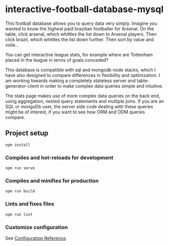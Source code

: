 # interactive-football-database-mysql
This football database allows you to query data very simply.
Imagine you wanted to know the highest paid brazilian footballer for Arsenal.
On the table, click arsenal, which whittles the list down to Arsenal players.
Then click brazil, which whittles the list down further.
Then sort by value and voila...

You can get interactive league stats, for example where are Tottenham placed in the league in terms of goals conceded?

This database is compatible with sql and mongodb node stacks, which I have also designed to compare differences in flexibility and optimization. I am working towards making a completely stateless server and table-generator-client in order to make complex data queries simple and intuitive.

The stats page makes use of more complex data queries on the back end, using aggregation, nested query statements and multiple joins. If you are an SQL or mongoDb user, the server side code dealing with these queries might be of interest, if you want to see how ORM and ODM queries compare.
## Project setup
```
npm install
```

### Compiles and hot-reloads for development
```
npm run serve
```

### Compiles and minifies for production
```
npm run build
```

### Lints and fixes files
```
npm run lint
```

### Customize configuration
See [Configuration Reference](https://cli.vuejs.org/config/).
